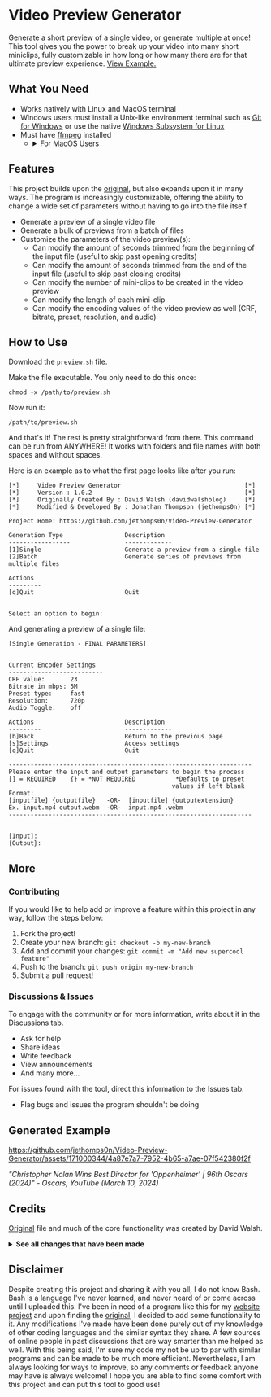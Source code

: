 # Video Preview Generator
Generate a short preview of a single video, or generate multiple at once! This tool gives you the power to break up your video into many short miniclips, fully customizable in how long or how many there are for that ultimate preview experience. [View Example.](#examplesect)
## What You Need
* Works natively with Linux and MacOS terminal
* Windows users must install a Unix-like environment terminal such as [Git for Windows](https://gitforwindows.org/) or use the native [Windows Subsystem for Linux](https://superuser.com/a/1059340)
* Must have [ffmpeg](https://ffmpeg.org/download.html) installed
  * <details>
      <br>
      <summary>For MacOS Users</summary>
      <p>MacOS users may have to download <a href="https://brew.sh/">Homebrew</a> and install ffmpeg via the lines of code below for access to full codec and encoding functionality:</p>
      <pre><code>brew tap homebrew-ffmpeg/ffmpeg</code></pre>
      <pre><code>brew install homebrew-ffmpeg/ffmpeg/ffmpeg --with-fdk-aac --with-opencore-amr --with-openh264 --with-openjpeg --with-speex</code></pre>
      <em>For additional information regarding this ffmpeg installation, click <a href="https://github.com/homebrew-ffmpeg/homebrew-ffmpeg">here</a></em>
    </details>
## Features
This project builds upon the [original](#creditssect), but also expands upon it in many ways. The program is increasingly customizable, offering the ability to change a wide set of parameters without having to go into the file itself.
* Generate a preview of a single video file
* Generate a bulk of previews from a batch of files
* Customize the parameters of the video preview(s):
  * Can modify the amount of seconds trimmed from the beginning of the input file (useful to skip past opening credits)
  * Can modify the amount of seconds trimmed from the end of the input file (useful to skip past closing credits)
  * Can modify the number of mini-clips to be created in the video preview
  * Can modify the length of each mini-clip
  * Can modify the encoding values of the video preview as well (CRF, bitrate, preset, resolution, and audio)
<span id="howtosect"></span>
## How to Use
Download the `preview.sh` file.

Make the file executable. You only need to do this once:
```
chmod +x /path/to/preview.sh
```

Now run it:
```
/path/to/preview.sh
```
And that's it! The rest is pretty straightforward from there. This command can be run from ANYWHERE! It works with folders and file names with both spaces and without spaces.

Here is an example as to what the first page looks like after you run:
```
[*]     Video Preview Generator                                  [*]
[*]     Version : 1.0.2                                          [*]
[*]     Originally Created By : David Walsh (davidwalshblog)     [*]
[*]     Modified & Developed By : Jonathan Thompson (jethomps0n) [*]

Project Home: https://github.com/jethomps0n/Video-Preview-Generator

Generation Type                 Description
-----------------               -------------
[1]Single                       Generate a preview from a single file
[2]Batch                        Generate series of previews from multiple files

Actions
---------
[q]Quit                         Quit


Select an option to begin:
```
And generating a preview of a single file:
```
[Single Generation - FINAL PARAMETERS]


Current Encoder Settings
--------------------------
CRF value:       23
Bitrate in mbps: 5M
Preset type:     fast
Resolution:      720p
Audio Toggle:    off

Actions                         Description
---------                       -------------
[b]Back                         Return to the previous page
[s]Settings                     Access settings
[q]Quit                         Quit

-------------------------------------------------------------------
Please enter the input and output parameters to begin the process
[] = REQUIRED    {} = *NOT REQUIRED           *Defaults to preset
                                             values if left blank
Format:
[inputfile] {outputfile}   -OR-  [inputfile] {outputextension}
Ex. input.mp4 output.webm  -OR-  input.mp4 .webm
-------------------------------------------------------------------


[Input]:
{Output}:
```
## More
### Contributing
If you would like to help add or improve a feature within this project in any way, follow the steps below:
1. Fork the project!
2. Create your new branch: `git checkout -b my-new-branch`
4. Add and commit your changes: `git commit -m "Add new supercool feature"`
5. Push to the branch: `git push origin my-new-branch`
6. Submit a pull request!
### Discussions & Issues
To engage with the community or for more information, write about it in the Discussions tab.
- Ask for help
- Share ideas
- Write feedback
- View announcements
- And many more...

For issues found with the tool, direct this information to the Issues tab.
- Flag bugs and issues the program shouldn't be doing
<span id="examplesect"></span>
## Generated Example
https://github.com/jethomps0n/Video-Preview-Generator/assets/171000344/4a87e7a7-7952-4b65-a7ae-07f542380f2f

_"Christopher Nolan Wins Best Director for 'Oppenheimer' | 96th Oscars (2024)" - Oscars, YouTube (March 10, 2024)_
<span id="creditssect"></span>
## Credits
[Original](https://davidwalsh.name/video-preview) file and much of the core functionality was created by David Walsh.
<details>
  <summary><b>See all changes that have been made</b></summary>
  <br>
  <ul>
    <li>Added a user interface</li>
    <li>Added support for WebM and other codec and encoding features</li>
    <li>Added support for multiple files to be generated at once (batch mode)</li>
    <li>Fixed the way the intervals between miniclips were calculated</li>
    <li>Fixed an issue where the miniclips would be out of order in the output file if the number of miniclips was 10 or more</li>
    <li>Added an input to modify the seconds trimmed from the end of the video file</li>
    <li>Added functionality for files to be referenced from any directory</li>
    <li>Added functionality for files and folders with spaces</li>
    <li>Added a special subfolder for generated preview files in the output path</li>
    <li>Added a default naming system for empty fields</li>
    <li>Added compatibility if a file on a users device has the same name of the output file in the output directory</li>
    <li>Added heavy customization features for input and output settings</li>
  </ul>
</details>

## Disclaimer
Despite creating this project and sharing it with you all, I do not know Bash. Bash is a language I've never learned, and never heard of or come across until I uploaded this. I've been in need of a program like this for my [website project](https://github.com/jethomps0n/jethomps0n.github.io) and upon finding the [original](#creditssect), I decided to add some functionality to it. Any modifications I've made have been done purely out of my knowledge of other coding languages and the similar syntax they share. A few sources of online people in past discussions that are way smarter than me helped as well. With this being said, I'm sure my code my not be up to par with similar programs and can be made to be much more efficient. Nevertheless, I am always looking for ways to improve, so any comments or feedback anyone may have is always welcome! I hope you are able to find some comfort with this project and can put this tool to good use!
